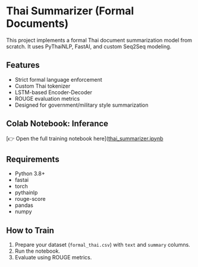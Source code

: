 # Thai Summarizer (Formal Documents)

This project implements a formal Thai document summarization model from scratch.
It uses PyThaiNLP, FastAI, and custom Seq2Seq modeling.

## Features
- Strict formal language enforcement
- Custom Thai tokenizer
- LSTM-based Encoder-Decoder
- ROUGE evaluation metrics
- Designed for government/military style summarization

## Colab Notebook: Inferance 
[👉 Open the full training notebook here]([thai_summarizer.ipynb](https://colab.research.google.com/drive/1agNwO2T-ZZZmANmUUvJbfZuuJr-C7MoB?authuser=1)

## Requirements
- Python 3.8+
- fastai
- torch
- pythainlp
- rouge-score
- pandas
- numpy

## How to Train
1. Prepare your dataset (`formal_thai.csv`) with `text` and `summary` columns.
2. Run the notebook.
3. Evaluate using ROUGE metrics.


